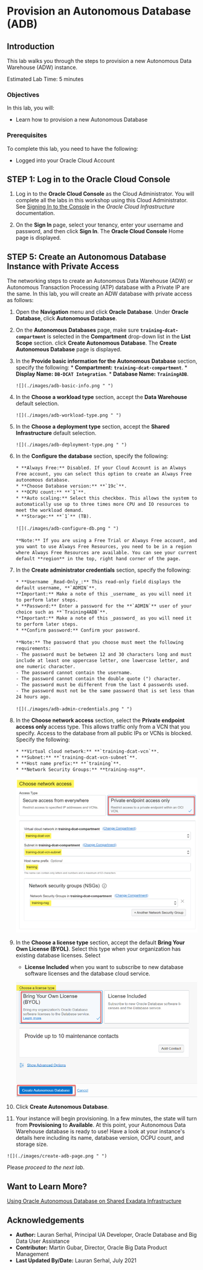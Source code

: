 # Provision an Autonomous Database (ADB)

## Introduction

This lab walks you through the steps to provision a new Autonomous Data Warehouse (ADW) instance.

<!--- This is a comment -->

Estimated Lab Time: 5 minutes

### Objectives

In this lab, you will:

-   Learn how to provision a new Autonomous Database

### Prerequisites

To complete this lab, you need to have the following:

- Logged into your Oracle Cloud Account

## **STEP 1:** Log in to the Oracle Cloud Console

1. Log in to the **Oracle Cloud Console** as the Cloud Administrator. You will complete all the labs in this workshop using this Cloud Administrator.
See [Signing In to the Console](https://docs.cloud.oracle.com/en-us/iaas/Content/GSG/Tasks/signingin.htm) in the _Oracle Cloud Infrastructure_ documentation.

2. On the **Sign In** page, select your tenancy, enter your username and password, and then click **Sign In**. The **Oracle Cloud Console** Home page is displayed.

<!---
## **STEP 2**: Create a Virtual Cloud Network (VCN)

A Virtual Cloud Network (VCN) is a virtual, private network that you set up in a single Oracle Cloud Infrastructure region. A VCN has a single, contiguous IPv4 CIDR block of your choice. The allowable VCN size range is **/16** to **/30**. Decide on the CIDR block before you create a VCN. You can't change the CIDR value later. For your reference, here's a [CIDR Calculator](https://www.ipaddressguide.com/cidr).

Create a new VCN as follows:

1. Open the **Navigation** menu and click **Networking**. Under **Networking**, click **Virtual Cloud Networks**.

   ![](./images/navigate-vcn.png " ")

2. On the **Virtual Cloud Networks** page, click **Create VCN**.

   ![](./images/vcn-page.png " ")

   The **Create a Virtual Cloud Network** panel is displayed.

3. In the **Create a Virtual Cloud Network** panel, provide the following information:

    + **NAME:** Enter **`training-dcat-vcn`**.
    + **CREATE IN COMPARTMENT:** Select **`training-dcat-compartment`**, if not already selected.
    + **IPV4 CIDR BLOCK:** Enter **`10.0.0.0/16`**.
    + **USE DNS HOSTNAMES IN THE VCN:** Enable this checkbox.
    + **DNS LABEL:** Enter **`trainingdcatvcn`**.

   ![](./images/create-vcn-panel.png " ")

4. Click **Create VCN**. The **Virtual Cloud Network Details** page is displayed.

   ![](./images/vcn-details-page.png " ")

5. Click the **Virtual Cloud Networks** link in the breadcrumbs. The new VCN is displayed on the **Virtual Cloud Networks** page.

    ![](./images/new-vcn-displayed.png " ")

    By default, a route table, security list, and DHCP option are automatically created for the VCN. You use these default components when you create a private subnet in the next step.

    ![](./images/resources-created.png " ")


## **STEP 3**: Create a Private Subnet

Subnets are divisions you create in a VCN. Each subnet consists of a contiguous range of IP addresses that do not overlap with other subnets in the VCN. You create a private subnet when you don't want the resources created in the subnet to have public IP addresses.

Create a private subnet as follows:

1. On the **Virtual Cloud Networks** page, click the **`training-dcat-vcn`** VCN that you created in the previous step.

    ![](./images/click-vcn-link.png " ")

    The **Virtual Cloud Network Details** page is displayed.

2.  In the **Subnets** section, click **Create Subnet**.

    ![](./images/create-subnet.png " ")

3. In the **Create Subnet** panel, provide the following information:

    + **NAME:** Enter **`training-dcat-vcn-subnet`**.
    + **CREATE IN COMPARTMENT:** Select **`training-dcat-compartment`**, if not already selected.
    + **SUBNET TYPE:** Select **`Regional (Recommended)`**.
    + **CIDR BLOCK:** Enter **`10.0.0.0/24`**.
    + **ROUTE TABLE COMPARTMENT:** Select the **Default Route Table** for your VCN from this drop-down list.
    + **SUBNET ACCESS:** Select **Private Subnet**.
    + **USE DNS HOSTNAMES IN THE VCN:** Enable this checkbox.
    + **DNS LABEL:** Enter **`trainingdcatvcn`**.
    + **DHCP OPTIONS COMPARTMENT IN:** Select the **Default DHCP Options** for your VCN from this drop-down list.
    + **SECURITY LIST COMPARTMENT IN:** Select the **Default Security List** for your VCN from this drop-down list.

   ![](./images/create-subnet-panel.png " ")

4. Click **Create Subnet**. The new private subnet is displayed in the **Subnets** section on the **Virtual Cloud Network Details** page. When the subnet is created, the status changes from from **Provisioning** to **Available**.

   ![](./images/subnet-created.png " ")


## **STEP 4**: Create a Network Security Group

When you create an Autonomous Database in a VCN, you need to specify the Network Security Group (NSG) for the database. An NSG consists of security rules that apply to only a group of Virtual Network Interface Cards (VNICs). Without security rules, no traffic is allowed in and out of VNICs in the VCN.

Create an NSG with an Ingress and Egress rules as follows:

1. On the **Virtual Cloud Networks** page, click the **`training-dcat-vcn`** VCN.

   ![](./images/click-vcn-link.png " ")

   The **Virtual Cloud Network Details** page is displayed.

2. In the **Resources** section on the left, click the **Network Security Groups** link.

   ![](./images/click-nsg.png " ")

   The **Network Security Groups** page is displayed. Scroll-down the page to the **Network Security Groups** section.

   ![](./images/nsg-page.png " ")

3. Click **Create Network Security Group**. The **Create Network Security Group** wizard's **Basic Info** Step 1 of 2 is displayed. Provide the following information:

    + **NAME:** Enter **`training-nsg`**.
    + **CREATE IN COMPARTMENT:** Select **`training-dcat-compartment`**, if not already selected.

    ![](./images/nsg-wizard-1.png " ")

4. Click **Next**. The **Security Rules** Step 2 of 2 of the wizard is displayed. Provide the following information:

    + **DIRECTION:** Select **`Ingress`**.
    + **SOURCE TYPE:** Select **`CIDR`**.
    + **SOURCE CIDR:** Enter **`10.0.0.0/24`** as the CIDR for the private subnet.
    + **IP PROTOCOL:** Select **`TCP`**.
    + **SOURECE PORT RANGE:** Enter **`All`**.
    + **DESTINATION PORT RANGE:** Enter **`1522`**.
    + **DESCRIPTION:** Enter an optional description.

    ![](./images/nsg-wizard-2-rule-1.png " ")

5. Click **+Another Rule**. At the bottom of the **Add Security Rules** page, the second **Rule** section is displayed. Provide the following information:

    + **DIRECTION:** Select **`Egress`**.
    + **DESTINATION TYPE:** Select **`CIDR`**.
    + **DESTINATION CIDR:** Enter **`10.0.0.0/24`** as the CIDR for the private subnet.
    + **IP PROTOCOL:** Select **`All Protocols`**.
    + **DESCRIPTION:** Enter an optional description.

    ![](./images/nsg-wizard-2-rule-2.png " ")

6. Click **Create**. The **Network Security Group Details** page is displayed.      

    ![](./images/nsg-details-page.png " ")

    **Note:**    
    In this lab, the Autonomous Database that you will provision in the next step is created in the same subnet that is used in Data Catalog to configure the private network for harvesting. For this scenario, you have created the ingress and egress rules specifying the CIDR of the private subnet.

    Your autonomous database may be in a different private subnet than the subnet used in Data Catalog to configure the private network for harvesting. In that case, you must create the ingress and egress rules specifying the CIDR of the VCN.
-->

## **STEP 5**: Create an Autonomous Database Instance with Private Access

The networking steps to create an Autonomous Data Warehouse (ADW) or Autonomous Transaction Processing (ATP) database with a Private IP are the same. In this lab, you will create an ADW database with private access as follows:

1. Open the **Navigation** menu and click **Oracle Database**. Under **Oracle Database**, click **Autonomous Database**.

2. On the **Autonomous Databases** page, make sure **`training-dcat-compartment`** is selected in the **Compartment** drop-down list in the **List Scope** section. click **Create Autonomous Database**. The **Create Autonomous Database** page is displayed.

3. In the **Provide basic information for the Autonomous Database** section, specify the following:
       * **Compartment:** **`training-dcat-compartment`**.
       * **Display Name:** **`DB-DCAT Integration`**.
       * **Database Name:** **`TrainingADB`**.

       ![](./images/adb-basic-info.png " ")

4. In the **Choose a workload type** section, accept the **Data Warehouse** default selection.

       ![](./images/adb-workload-type.png " ")

5. In the **Choose a deployment type** section, accept the **Shared Infrastructure** default selection.

       ![](./images/adb-deployment-type.png " ")

6. In the **Configure the database** section, specify the following:

       * **Always Free:** Disabled. If your Cloud Account is an Always Free account, you can select this option to create an Always Free autonomous database.
       * **Choose Database version:** **`19c`**.
       * **OCPU count:** **`1`**.   
       * **Auto scaling:** Select this checkbox. This allows the system to automatically use up to three times more CPU and IO resources to meet the workload demand.
       * **Storage:** **`1`** (TB).

       ![](./images/adb-configure-db.png " ")

       **Note:** If you are using a Free Trial or Always Free account, and you want to use Always Free Resources, you need to be in a region where Always Free Resources are available. You can see your current default **region** in the top, right hand corner of the page.

7. In the **Create administrator credentials** section, specify the following:

       * **Username _Read-Only_:** This read-only field displays the default username, **`ADMIN`**.     
       **Important:** Make a note of this _username_ as you will need it to perform later steps.
       * **Password:** Enter a password for the **`ADMIN`** user of your choice such as **`Training4ADB`**.        
       **Important:** Make a note of this _password_ as you will need it to perform later steps.
       * **Confirm password:** Confirm your password.

       **Note:** The password that you choose must meet the following requirements:
       - The password must be between 12 and 30 characters long and must include at least one uppercase letter, one lowercase letter, and one numeric character.
       - The password cannot contain the username.
       - The password cannot contain the double quote (") character.
       - The password must be different from the last 4 passwords used.
       - The password must not be the same password that is set less than 24 hours ago.

       ![](./images/adb-admin-credentials.png " ")

8. In the **Choose network access** section, select the **Private endpoint access only** access type. This allows traffic only from a VCN that you specify. Access to the database from all public IPs or VCNs is blocked. Specify the following:

       * **Virtual cloud network:** **`training-dcat-vcn`**.
       * **Subnet:** **`training-dcat-vcn-subnet`**.
       * **Host name prefix:** **`training`**.
       * **Network Security Groups:** **training-nsg**.     

    ![](./images/adb-private-endpoint-access.png " ")

9. In the **Choose a license type** section, accept the default __Bring Your Own License (BYOL)__. Select this type when your organization has existing database licenses. Select
    - __License Included__ when you want to subscribe to new database software licenses and the database cloud service.

    ![](./images/adb-license-type.png " ")

10. Click __Create Autonomous Database__.

11.  Your instance will begin provisioning. In a few minutes, the state will turn from **Provisioning** to **Available**. At this point, your Autonomous Data Warehouse database is ready to use! Have a look at your instance's details here including its name, database version, OCPU count, and storage size.

    ![](./images/create-adb-page.png " ")

Please *proceed to the next lab*.

## Want to Learn More?

[Using Oracle Autonomous Database on Shared Exadata Infrastructure](https://docs.oracle.com/en/cloud/paas/autonomous-data-warehouse-cloud/user/autonomous-workflow.html#GUID-5780368D-6D40-475C-8DEB-DBA14BA675C3)

## Acknowledgements

* **Author:** Lauran Serhal, Principal UA Developer, Oracle Database and Big Data User Assistance
* **Contributor:** Martin Gubar, Director, Oracle Big Data Product Management    
* **Last Updated By/Date:** Lauran Serhal, July 2021

